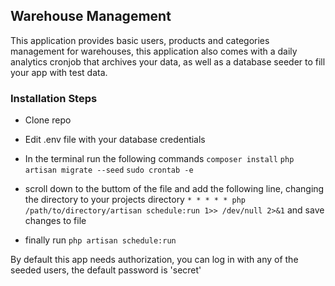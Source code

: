 ## Warehouse Management

This application provides basic users, products and categories management for warehouses, this application also comes with a daily analytics cronjob that archives your data, as well as a database seeder to fill your app with test data.

### Installation Steps

- Clone repo
- Edit .env file with your database credentials

- In the terminal run the following commands
``` composer install ```
``` php artisan migrate --seed ```
``` sudo crontab -e ```

- scroll down to the buttom of the file and add the following line, changing the directory to your projects directory
``` * * * * * php /path/to/directory/artisan schedule:run 1>> /dev/null 2>&1 ```
and save changes to file

- finally run ``` php artisan schedule:run ```
  
By default this app needs authorization, you can log in with any of the seeded users, the default password is 'secret'  
